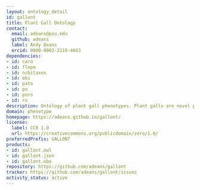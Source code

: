 ```yaml
---
layout: ontology_detail
id: gallont
title: Plant Gall Ontology
contact:
  email: adeans@psu.edu
  github: adeans
  label: Andy Deans
  orcid: 0000-0002-2119-4663
dependencies:
- id: caro
- id: flopo
- id: ncbitaxon
- id: obi
- id: pato
- id: po
- id: poro
- id: ro
description: Ontology of plant gall phenotypes. Plant galls are novel plant structures, generated by plants in response to biotic stressors. This ontology is used to annotate gall phenotypes (e.g., their colors, textures, sizes, locations on the plant) in a semantic way, in order to facilitate discoveries about the genetic and physiologic mechanisms responsible for such phenotypes. The ontology can also be used as a controlled vocabulary for natural language descriptions of plant galls.
domain: phenotype
homepage: https://adeans.github.io/gallont/
license:
  label: CC0 1.0
  url: https://creativecommons.org/publicdomain/zero/1.0/
preferredPrefix: GALLONT
products:
- id: gallont.owl
- id: gallont.json
- id: gallont.obo
repository: https://github.com/adeans/gallont
tracker: https://github.com/adeans/gallont/issues
activity_status: active
---
```

